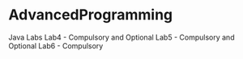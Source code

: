 # AdvancedProgramming
Java Labs
Lab4 - Compulsory and Optional
Lab5 - Compulsory and Optional
Lab6 - Compulsory
